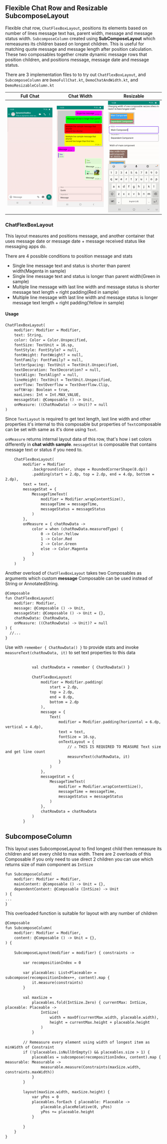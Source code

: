 ## Flexible Chat Row and Resizable SubcomposeLayout


Flexible chat row, `ChatFlexBoxLayout`, positions its elements based on number of lines message text has,
parent width, message and message status width.
`SubcomposeColumn` created using **SubComposeLayout** which remeasures its children based on
longest children. This is useful for matching quote message and message length after position
calculation. These two composables together create dynamic message rows that position children, and positions message, message date and message status.

There are 3 implementation files to to try out `ChatFlexBoxLayout`, and `SubcomposeColumn` are
`DemoFullChat.kt`, `DemoChatAndWidth.kt`, and `DemoResizableColumn.kt`

| Full Chat      | Chat Width   | Resizable|
| ----------|-----------| -----------|
| <img src="./screenshots/full_chat_implementation.gif"/> | <img src="./screenshots/chat_width_implementation.png"/> | <img src="./screenshots/resizable_implementation.gif"/> |


### ChatFlexBoxLayout
This layout  measures and positions message, and another container that uses message
date or message date + message received status like messaging apps do.

There are 4 possible conditions to position message and stats

* Single line message text and status is shorter than parent width(Magenta in sample)
* Single line message text and status is longer than parent width(Green in sample)
* Multiple line message with last line width and message status is shorter message text length + right padding(Red in sample)
* Multiple line message with last line width and message status is longer message text length + right padding(Yellow in sample)

#### Usage

```
ChatFlexBoxLayout(
    modifier: Modifier = Modifier,
    text: String,
    color: Color = Color.Unspecified,
    fontSize: TextUnit = 16.sp,
    fontStyle: FontStyle? = null,
    fontWeight: FontWeight? = null,
    fontFamily: FontFamily? = null,
    letterSpacing: TextUnit = TextUnit.Unspecified,
    textDecoration: TextDecoration? = null,
    textAlign: TextAlign? = null,
    lineHeight: TextUnit = TextUnit.Unspecified,
    overflow: TextOverflow = TextOverflow.Clip,
    softWrap: Boolean = true,
    maxLines: Int = Int.MAX_VALUE,
    messageStat: @Composable () -> Unit,
    onMeasure: ((ChatRowData) -> Unit)? = null
)
```
Since `TextLayout` is required to get text length, last line width and other properties it's internal to this composable but properties of `Text`composable can be set with same as it's done using `Text`.

`onMeasure` returns internal layout data of this row, that's how i set colors differently in **chat width sample**.
`messageStat` is composable that contains message text or status if you need to.

```
    ChatFlexBoxLayout(
        modifier = Modifier
            .background(color, shape = RoundedCornerShape(8.dp))
            .padding(start = 2.dp, top = 2.dp, end = 4.dp, bottom = 2.dp),
        text = text,
        messageStat = {
            MessageTimeText(
                modifier = Modifier.wrapContentSize(),
                messageTime = messageTime,
                messageStatus = messageStatus
            )
        },
        onMeasure = { chatRowData ->
            color = when (chatRowData.measuredType) {
                0 -> Color.Yellow
                1 -> Color.Red
                2 -> Color.Green
                else -> Color.Magenta
            }
        }
    )
```

Another overload of `ChatFlexBoxLayout` takes two Composables as arguments which 
custom **message** Composable can be used instead of String or AnnotatedString.
```
@Composable
fun ChatFlexBoxLayout(
    modifier: Modifier,
    message: @Composable () -> Unit,
    messageStat: @Composable () -> Unit = {},
    chatRowData: ChatRowData,
    onMeasure: ((ChatRowData) -> Unit)? = null
) {
  //...
}
```

Use with `remember { ChatRowData() }` to provide stats and invoke `measureText(chatRowData, it)`
to set text properties to this data
```

            val chatRowData = remember { ChatRowData() }

            ChatFlexBoxLayout(
                modifier = Modifier.padding(
                    start = 2.dp,
                    top = 2.dp,
                    end = 8.dp,
                    bottom = 2.dp
                ),
                message = {
                    Text(
                        modifier = Modifier.padding(horizontal = 6.dp, vertical = 4.dp),
                        text = text,
                        fontSize = 16.sp,
                        onTextLayout = {
                            // ⚠️ THIS IS REQUIRED TO MEASURE Text size and get line count
                            measureText(chatRowData, it)
                        }
                    )
                },
                messageStat = {
                    MessageTimeText(
                        modifier = Modifier.wrapContentSize(),
                        messageTime = messageTime,
                        messageStatus = messageStatus
                    )
                },
                chatRowData = chatRowData
            )
        }
```

## SubcomposeColumn

This layout uses SubcomposeLayout to find longest child then remeasure its children
and set every child to max width. There are 2 overloads of this Composable if
you only need to use direct 2 children you can use which returns size of main component
as `IntSize`

```
fun SubcomposeColumn(
    modifier: Modifier = Modifier,
    mainContent: @Composable () -> Unit = {},
    dependentContent: @Composable (IntSize) -> Unit
) {
...
}
```

This overloaded function is suitable for layout with any number of children

```
@Composable
fun SubcomposeColumn(
    modifier: Modifier = Modifier,
    content: @Composable () -> Unit = {},
) {

    SubcomposeLayout(modifier = modifier) { constraints ->

        var recompositionIndex = 0

        var placeables: List<Placeable> = subcompose(recompositionIndex++, content).map {
            it.measure(constraints)
        }

        val maxSize =
            placeables.fold(IntSize.Zero) { currentMax: IntSize, placeable: Placeable ->
                IntSize(
                    width = maxOf(currentMax.width, placeable.width),
                    height = currentMax.height + placeable.height
                )
            }

        // Remeasure every element using width of longest item as minWidth of Constraint
        if (!placeables.isNullOrEmpty() && placeables.size > 1) {
            placeables = subcompose(recompositionIndex, content).map { measurable: Measurable ->
                measurable.measure(Constraints(maxSize.width, constraints.maxWidth))
            }
        }

        layout(maxSize.width, maxSize.height) {
            var yPos = 0
            placeables.forEach { placeable: Placeable ->
                placeable.placeRelative(0, yPos)
                yPos += placeable.height
            }

        }
    }
}
```

